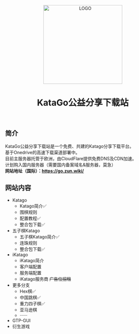 <div align="center">

<img alt="LOGO" src="https://go.zun.wiki/wp-content/uploads/2022/12/kkgoi.png" width="256" height="256" />

# KataGo公益分享下载站

<br>
</div>

## 简介

KataGo公益分享下载站是一个免费、共建的Katago分享下载平台。<br>
基于Onedrive的高速下载渠道部署中。<br>
目前主服务器托管于欧洲，由CloudFlare提供免费DNS及CDN加速。<br>
计划购入国内服务器（需要国内备案域名&服务器，莫急）<br>
**网站地址（国际）：https://go.zun.wiki/**

## 网站内容

* Katago
   * Katago简介✅
   * 围棋规则
   * 配置教程✅
   * 整合包下载✅
* 五子棋Katago
   * 五子棋Katago简介✅
   * 连珠规则
   * 整合包下载✅
* iKatago
   * iKatago简介
   * 客户端配置
   * 服务端配置
   * iKatago服务商 ~~广告位招租~~
* 更多分支
   * Hex棋✅
   * 中国跳棋✅
   * 重力四子棋✅
   * 亚马逊棋
   * ······
* GTP-GUI
* 衍生游戏

##
